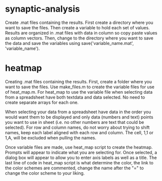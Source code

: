 # synaptic-analysis
 
Create .mat files containing the results. First create a directory where
you want to save the files. Then create a variable to hold each set of
values. Results are organized in .mat files with data in column so copy
paste values as column vectors. Then, change to the directory where you
want to save the data and save the variables using save('variable_name.mat', 'variable_name').

# heatmap
Creating .mat files containing the results. 
    First, create a folder where you want to save the files. Use make_files.m to create the variable files for use of heat_map.m. For heat_map to use the variable
    file when selecting data from a spreadsheet have both textdata and data selected. No need to create separate arrays for each one. 

When selecting your data from a spreadsheet have data in the order you would want them to be displayed and only data (numbers and text) points you want to use in sheet (i.e. no other numbers are text that could be selected). For row and column names, do not worry about trying to shift names, keep each label aligned with each row and column. The cell, 1,1 or 1,A, will be excluded when pulling the names.

Once variable files are made, use heat_map script to create the heatmap. Prompts will appear to indicate what you are selecting for. Once selected, a dialog box will appear to allow you to enter axis labels as well as a title. The last line of code in heat_map script is what determine the color, the link to the color schemes are commented, change the name after the "=" to change the color scheme to your liking.
